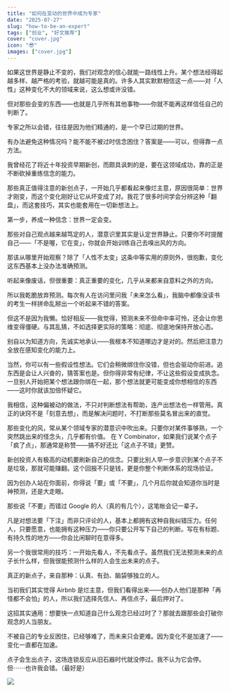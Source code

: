 ```yaml
---
title: "如何在变动的世界中成为专家"
date: "2025-07-27"
slug: "how-to-be-an-expert"
tags: ["创业", "好文推荐"]
cover: "cover.jpg"
icon: "😎"
images: ["cover.jpg"]
---
```

如果这世界是静止不变的，我们对观念的信心就能一路线性上升。某个想法经得起越多样、越严格的考验，就越可能是真的。许多人其实默默相信这一点——对「人性」这种变化不大的领域来说，这么想或许没错。



但对那些会变的东西——也就是几乎所有其他事物——你就不能再这样信任自己的判断了。



专家之所以会错，往往是因为他们精通的，是一个早已过期的世界。



有办法避免这种情况吗？能不能不被过时信念困住？答案是——可以，但得靠一点方法。



我曾经花了将近十年投资早期新创，而颇具讽刺的是，要在这领域成功，靠的正是不断砍掉重练信念的能力。



那些真正值得注意的新创点子，一开始几乎都看起来像烂主意，原因很简单：世界才刚变，而这个变化刚好让它从坏变成了对。我花了很多时间学会分辨这种「翻盘」，而这套技巧，其实也能套用在一切新想法上。



第一步，养成一种信念：世界一定会变。



那些对自己观点越来越笃定的人，潜意识里其实是认定世界静止。只要你不时提醒自己——「不是喔，它在变」，你就会开始训练自己去嗅出风的方向。



那该从哪里开始观察？除了「人性不太变」这条中等实用的原则外，很抱歉，变化这东西基本上没办法准确预测。



听起来像废话，但很重要：真正重要的变化，几乎从来都来自意料之外的方向。



所以我乾脆放弃预测。每次有人在访问里问我「未来怎么看」，我脑中都像没读书的考生一样拼命乱掰出一个听起来不错的答案。



但这不是因为我懒。恰好相反——我觉得，预测未来不但命中率可怜，还会让你思维变得僵硬。与其乱猜，不如选择更实际的策略：彻底、彻底地保持开放心态。



别自以为知道方向，先诚实地承认——我根本不知道哪边才是对的。然后把注意力全放在感知变化的能力上。



当然，你可以有一些假设性想法。它们会稍微绑住你没错，但也会驱动你前进。追东西是会让人兴奋的，猜答案也是。但你得非常有纪律，不让这些假设变成执念。
一旦别人开始把某个想法跟你绑在一起，那个想法就更可能变成你想相信的东西——这时你就该加倍怀疑它。



我相信，这种偏被动的做法，不只对判断想法有帮助，连产出想法也一样管用。真正的诀窍不是「刻意去想」，而是解决问题时，不打断那些莫名冒出来的直觉。



那些变化的风，常从某个领域专家的潜意识中吹出来。只要你对某件事够熟，一个突然跳出来的怪念头，几乎都有价值。
在 Y Combinator，如果我们说某个点子「疯了点」，那通常是称赞——搞不好还比「这点子不错」更赞。



新创投资人有极高的动机要刷新自己的信念。只要比别人早一步意识到某个点子不是垃圾，那就可能赚翻。这个回报不只是钱，更是你整个判断体系的现场验证。



因为创办人站在你面前，你得说「要」或「不要」，几个月后你就会知道你当时是神预测，还是大走眼。



那些说「不要」而错过 Google 的人（真的有几个），这笔帐会记一辈子。



凡是对想法要「下注」而非只评论的人，基本上都拥有这种自我纠错压力。任何人，只要愿意，也能拥有这种压力——你只要公开写下自己的判断。写在有标题、有持久性的地方——你会比闲聊时在意得多。



另一个我很常用的技巧：一开始先看人，不先看点子。虽然我们无法预测未来的点子长什么样，但我很能预测什么样的人会生出未来的点子。



真正的新点子，来自那种：认真、有劲、脑袋够独立的人。



当初我们其实觉得 Airbnb 是烂主意，但我们看得出来——创办人他们是那种「再怪都不会怕」的人，所以我们选择先信人、再信点子，最后押对了。



这招其实通用：想要快一点知道自己什么观念已经过时了？那就去跟那些会打破你观念的人当朋友。



不被自己的专业反困住，已经够难了，而未来只会更难。因为变化不是加速了——变化一直都在加速。



点子会生出点子，这场连锁反应从旧石器时代就没停过。我不认为它会停。
但⋯⋯也许我会错。（最好是）




![](https://prod-files-secure.s3.us-west-2.amazonaws.com/112d0858-5090-4d34-a606-b75eb8d65fd2/46476355-9cf3-4e99-9b7a-3531bc426380/1000202064.png?X-Amz-Algorithm=AWS4-HMAC-SHA256&X-Amz-Content-Sha256=UNSIGNED-PAYLOAD&X-Amz-Credential=ASIAZI2LB466UF7HKFKP%2F20251019%2Fus-west-2%2Fs3%2Faws4_request&X-Amz-Date=20251019T183942Z&X-Amz-Expires=3600&X-Amz-Security-Token=IQoJb3JpZ2luX2VjEDMaCXVzLXdlc3QtMiJGMEQCIAlUaaEwXoFmUPTa1yUy4MAocJQ6D%2BgU6s7cjD5ShO9sAiAWROnAcM2rXgTR6VxUVvYnrZfxjt59gMbTCL%2FPJbfbiSqIBAjb%2F%2F%2F%2F%2F%2F%2F%2F%2F%2F8BEAAaDDYzNzQyMzE4MzgwNSIMLFfVsHFjh77ahaLeKtwDuQvdONp86%2B8nyfeecNCk4VUBNc4EKPf9s1vVZx8PWRrKHRLk51pE5YiJJnpVVyWCThMDEParBrr%2B%2B8wHY8NW4M5svgBQ%2BXXLqc5M6q6xN9IXGy7%2F5a05cpFzjH816SeulLQU0%2BjQ%2BWaKK1vvr67VqHAUqLQO3fdBRdqrLqjWHDDiySRhUly56%2Ba1ct0fV1TY95gZj8a68GIlnKMgR4nZ3e9H9HSKbkxCvYNsqyMOulhEBeIdXs%2FYSbCgi605Du3HeSlk%2FSW6sjRVd%2FIjebMPsw9lrwW3GWm7fnbAv9XsknSmq4odvK%2BcKiPD5KCF8DCNV3rKKEZg8vVU42S7n8itu%2Fo3n0tYOBGcN%2F4aTrxgRultWfhTaDb6qC0w%2FEf0GrrT8HllCPUSkkwrjAkDjzseBsTQy82T%2BJiByg%2B9xFQwOfxjSQ4RdpnsXqXH%2Fcxr1qCZBk68IwWSIAEzRZrDSRlmercoQQKIGLzGsgUm%2FgDky%2BbR0Nc4tJSpRb8OohKcqZWsEzoZqiaCjgLFJQtz8aHbFWHR9SqjXkq92wqV%2FP3bF1EmSKc0SzP4Er3SG0SxUCuiH%2FBvLvbNpFhw6E9rdDXwLoxrBMdP%2F2nsVVchkfa6Gd8MZBhHjEc8tDR1uyIw%2BdbUxwY6pgERnd9PPo7lxbgbsfqguNXT1Yk7z1%2FwK8JR2RKtDeotQZ%2Fw3mlUgvYdQzqLrFbIMPkBkruRsfUzEm7VPCmJf0jQgoJfQT3bDDQ32hq89ru%2Fk9SawTz%2F49kDP1YmJOwIX4Ux%2FpyOhuCRjbsalyprdqb37HIF8RusZ%2FCP2pY6KtsMD%2BFBWlR2St%2B9y15A9smk6wLGuZ2%2FIz1%2FYWe%2BNZu170oR0qYPPjq5&X-Amz-Signature=2abe8a2efcf3381fc39a83cc2ede8b777853bd62cd5c76c5b6970836d990f854&X-Amz-SignedHeaders=host&x-amz-checksum-mode=ENABLED&x-id=GetObject)

